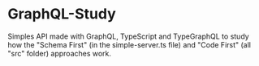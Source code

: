 # GraphQL-Study

Simples API made with GraphQL, TypeScript and TypeGraphQL to study how the "Schema First" (in the simple-server.ts file) and "Code First" (all "src" folder) approaches work.
